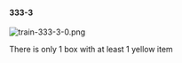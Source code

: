 #### 333-3
![train-333-3-0.png](https://github.com/lil-lab/nlvr/raw/master/nlvr/train/images/63/train-333-3-0.png "train-333-3-0.png")

There is only 1 box with at least 1 yellow item